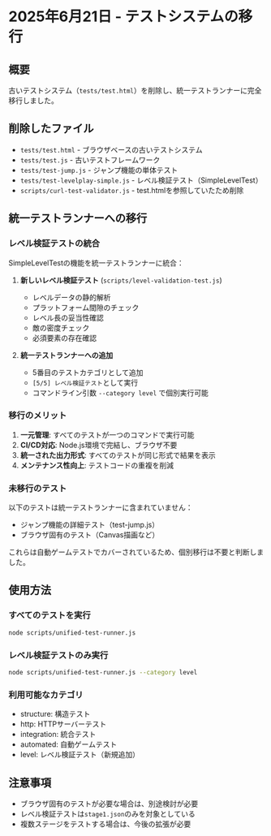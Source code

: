 # 2025年6月21日 - テストシステムの移行

## 概要
古いテストシステム（`tests/test.html`）を削除し、統一テストランナーに完全移行しました。

## 削除したファイル
- `tests/test.html` - ブラウザベースの古いテストシステム
- `tests/test.js` - 古いテストフレームワーク
- `tests/test-jump.js` - ジャンプ機能の単体テスト
- `tests/test-levelplay-simple.js` - レベル検証テスト（SimpleLevelTest）
- `scripts/curl-test-validator.js` - test.htmlを参照していたため削除

## 統一テストランナーへの移行

### レベル検証テストの統合
SimpleLevelTestの機能を統一テストランナーに統合：

1. **新しいレベル検証テスト** (`scripts/level-validation-test.js`)
   - レベルデータの静的解析
   - プラットフォーム間隙のチェック
   - レベル長の妥当性確認
   - 敵の密度チェック
   - 必須要素の存在確認

2. **統一テストランナーへの追加**
   - 5番目のテストカテゴリとして追加
   - `[5/5] レベル検証テスト`として実行
   - コマンドライン引数 `--category level` で個別実行可能

### 移行のメリット
1. **一元管理**: すべてのテストが一つのコマンドで実行可能
2. **CI/CD対応**: Node.js環境で完結し、ブラウザ不要
3. **統一された出力形式**: すべてのテストが同じ形式で結果を表示
4. **メンテナンス性向上**: テストコードの重複を削減

### 未移行のテスト
以下のテストは統一テストランナーに含まれていません：
- ジャンプ機能の詳細テスト（test-jump.js）
- ブラウザ固有のテスト（Canvas描画など）

これらは自動ゲームテストでカバーされているため、個別移行は不要と判断しました。

## 使用方法

### すべてのテストを実行
```bash
node scripts/unified-test-runner.js
```

### レベル検証テストのみ実行
```bash
node scripts/unified-test-runner.js --category level
```

### 利用可能なカテゴリ
- structure: 構造テスト
- http: HTTPサーバーテスト
- integration: 統合テスト
- automated: 自動ゲームテスト
- level: レベル検証テスト（新規追加）

## 注意事項
- ブラウザ固有のテストが必要な場合は、別途検討が必要
- レベル検証テストは`stage1.json`のみを対象としている
- 複数ステージをテストする場合は、今後の拡張が必要
